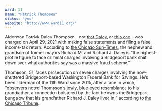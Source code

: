 ```yaml
---
ward: 11
name: "Patrick Thompson"
status: "yes"
website: "http://www.ward11.org/"
---
```


Alderman Patrick Daley Thompson—not [that Daley](https://en.wikipedia.org/wiki/Richard_M._Daley), or [this one](https://en.wikipedia.org/wiki/Richard_J._Daley)—was charged on April 29, 2021 with making false statements and filing a false income-tax return. According to [the Chicago Sun-Times](https://chicago.suntimes.com/2021/4/29/22409827/patrick-daley-thompson-pensacola-place-scotland-yard-washington-federal-bank-savings), the nephew and grandson of former mayors Richard M. and Richard J. Daley is “the highest-profile figure to face criminal charges involving a Bridgeport bank shut down over what authorities say was a massive fraud scheme.”

Thompson, 51, faces prosecution on seven charges involving the now-shuttered Bridgeport-based Washington Federal Bank for Savings. He’s been alderman of the 11th Ward since 2015, after a race in which, “observers noted Thompson’s jowly, blue-eyed resemblance to his grandfather, a connection bolstered by the fact he owns the Bridgeport bungalow that his grandfather Richard J. Daley lived in,” according to [the Chicago Tribune](https://www.chicagotribune.com/news/criminal-justice/ct-alderman-patrick-daley-thompson-federal-probe-20210429-j5euehymabc7djhc4xhm2fdrau-story.html).
